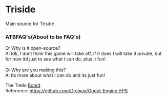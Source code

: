# Triside
Main source for Triside
### ATBFAQ's(About to be FAQ's)
Q: Why is it open-source?<br>
A: Idk, I dont think this game will take off, if it does I will take it private, but for now itd just to see what I can do, plus it fun!<br>
<br>
Q: Why are you making this?<br>
A: Its more about what I can do and its just fun!<br>


The Trello [Board](https://trello.com/b/zjyUZRBZ/triside)<BR>
Reference: https://github.com/Droivox/Godot-Engine-FPS<br>
